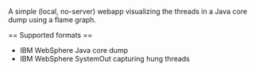 A simple (local, no-server) webapp visualizing the threads in a Java core dump using a flame graph.

== Supported formats ==
* IBM WebSphere Java core dump
* IBM WebSphere SystemOut capturing hung threads
